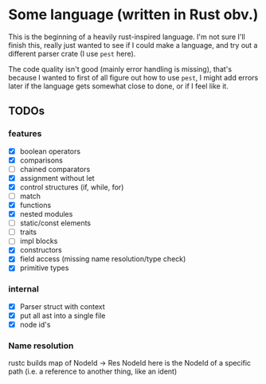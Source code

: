 # Some language (written in Rust obv.)

This is the beginning of a heavily rust-inspired language. I'm not sure I'll finish this, really just wanted to see if I could make a language, and try out a different parser crate (I use `pest` here).

The code quality isn't good (mainly error handling is missing), that's because I wanted to first of all figure out how to use `pest`, I might add errors later if the language gets somewhat close to done, or if I feel like it.

## TODOs

### features

 - [x] boolean operators
 - [x] comparisons
 - [ ] chained comparators
 - [x] assignment without let
 - [x] control structures (if, while, for)
 - [ ] match
 - [x] functions
 - [x] nested modules
 - [ ] static/const elements
 - [ ] traits
 - [ ] impl blocks
 - [x] constructors
 - [x] field access (missing name resolution/type check)
 - [x] primitive types

### internal

 - [x] Parser struct with context
 - [x] put all ast into a single file
 - [x] node id's

### Name resolution

rustc builds map of NodeId -> Res
NodeId here is the NodeId of a specific path (i.e. a reference to another thing, like an ident)